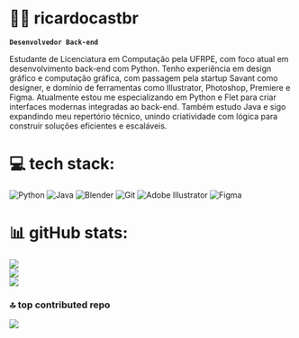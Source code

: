 # 👨‍💻 ricardocastbr

**`Desenvolvedor Back-end`**

Estudante de Licenciatura em Computação pela UFRPE, com foco atual em desenvolvimento back-end com Python. Tenho experiência em design gráfico e computação gráfica, com passagem pela startup Savant como designer, e domínio de ferramentas como Illustrator, Photoshop, Premiere e Figma. Atualmente estou me especializando em Python e Flet para criar interfaces modernas integradas ao back-end. Também estudo Java e sigo expandindo meu repertório técnico, unindo criatividade com lógica para construir soluções eficientes e escaláveis.

# 💻 tech stack:
![Python](https://img.shields.io/badge/python-3670A0?style=plastic&logo=python&logoColor=ffdd54) ![Java](https://img.shields.io/badge/java-%23ED8B00.svg?style=plastic&logo=openjdk&logoColor=white) ![Blender](https://img.shields.io/badge/blender-%23F5792A.svg?style=plastic&logo=blender&logoColor=white) ![Git](https://img.shields.io/badge/git-%23F05033.svg?style=plastic&logo=git&logoColor=white) ![Adobe Illustrator](https://img.shields.io/badge/adobe%20illustrator-%23FF9A00.svg?style=plastic&logo=adobe%20illustrator&logoColor=white) ![Figma](https://img.shields.io/badge/figma-%23F24E1E.svg?style=plastic&logo=figma&logoColor=white)
# 📊 gitHub stats:
![](https://github-readme-stats.vercel.app/api?username=ricardocastbr&theme=github_dark_dimmed&hide_border=true&include_all_commits=true&count_private=false)<br/>
![](https://nirzak-streak-stats.vercel.app/?user=ricardocastbr&theme=github_dark_dimmed&hide_border=true)<br/>
![](https://github-readme-stats.vercel.app/api/top-langs/?username=ricardocastbr&theme=github_dark_dimmed&hide_border=true&include_all_commits=true&count_private=false&layout=compact)

### 🔝 top contributed repo
![](https://github-contributor-stats.vercel.app/api?username=ricardocastbr&limit=5&theme=github_dark_dimmed&combine_all_yearly_contributions=true)

<!-- Proudly created with GPRM ( https://gprm.itsvg.in ) -->
